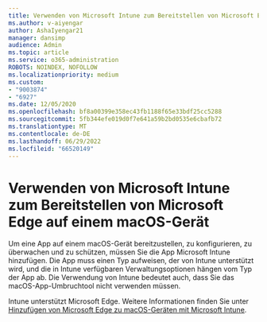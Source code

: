 ```yaml
---
title: Verwenden von Microsoft Intune zum Bereitstellen von Microsoft Edge auf einem macOS-Gerät
ms.author: v-aiyengar
author: AshaIyengar21
manager: dansimp
audience: Admin
ms.topic: article
ms.service: o365-administration
ROBOTS: NOINDEX, NOFOLLOW
ms.localizationpriority: medium
ms.custom:
- "9003874"
- "6927"
ms.date: 12/05/2020
ms.openlocfilehash: bf8a00399e358ec43fb1188f65e33bdf25cc5288
ms.sourcegitcommit: 5fb344efe019d0f7e641a59b2bd0535e6cbafb72
ms.translationtype: MT
ms.contentlocale: de-DE
ms.lasthandoff: 06/29/2022
ms.locfileid: "66520149"
---
```

# <a name="use-microsoft-intune-to-deploy-microsoft-edge-to-a-macos-device"></a>Verwenden von Microsoft Intune zum Bereitstellen von Microsoft Edge auf einem macOS-Gerät

Um eine App auf einem macOS-Gerät bereitzustellen, zu konfigurieren, zu überwachen und zu schützen, müssen Sie die App Microsoft Intune hinzufügen. Die App muss einen Typ aufweisen, der von Intune unterstützt wird, und die in Intune verfügbaren Verwaltungsoptionen hängen vom Typ der App ab. Die Verwendung von Intune bedeutet auch, dass Sie das macOS-App-Umbruchtool nicht verwenden müssen.

Intune unterstützt Microsoft Edge. Weitere Informationen finden Sie unter [Hinzufügen von Microsoft Edge zu macOS-Geräten mit Microsoft Intune](https://go.microsoft.com/fwlink/?linkid=2134949).